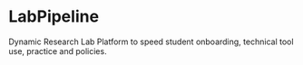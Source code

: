 # LabPipeline
Dynamic Research Lab Platform to speed student onboarding, technical tool use, practice and policies.
